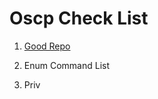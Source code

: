 # Oscp Check List

1. [Good Repo](https://github.com/darklite404/oscp/blob/master/github)

2. Enum Command List

3. Priv
